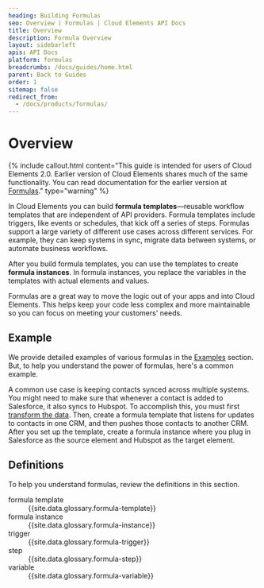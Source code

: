 ```yaml
---
heading: Building Formulas
seo: Overview | Formulas | Cloud Elements API Docs
title: Overview
description: Formula Overview
layout: sidebarleft
apis: API Docs
platform: formulas
breadcrumbs: /docs/guides/home.html
parent: Back to Guides
order: 1
sitemap: false
redirect_from:
  - /docs/products/formulas/
---
```


# Overview

{% include callout.html content="This guide is intended for users of Cloud Elements 2.0. Earlier version of Cloud Elements shares much of the same functionality. You can read documentation for the earlier version at <a href=../../guides/formulas/index.html>Formulas</a>." type="warning" %}

In Cloud Elements you can build **formula templates**&mdash;reusable workflow templates that are independent of API providers. Formula templates include triggers, like events or schedules, that kick off a series of steps. Formulas support a large variety of different use cases across different services.  For example, they can keep systems in sync, migrate data between systems, or automate business workflows.

After you build formula templates, you can use the templates to create **formula instances**. In formula instances, you replace the variables in the templates with actual elements and values.

Formulas are a great way to move the logic out of your apps and into Cloud Elements. This helps keep your code less complex and more maintainable so you can focus on meeting your customers' needs.

## Example

We provide detailed examples of various formulas in the [Examples](examples.html) section. But, to help you understand the power of formulas, here's a common example.

A common use case is keeping contacts synced across multiple systems. You might need to make sure that whenever a contact is added to Salesforce, it also syncs to Hubspot. To accomplish this, you must first [transform the data](/docs/guides/common-resources/index.html). Then, create a formula template that listens for updates to contacts in one CRM, and then pushes those contacts to another CRM. After you set up the template, create a formula instance where you plug in Salesforce as the source element and Hubspot as the target element.

## Definitions

To help you understand formulas, review the definitions in this section.

<dl>

<dt id="formula-template">formula template</dt>
<dd>{{site.data.glossary.formula-template}}</dd>

<dt id="formula-instance">formula instance</dt>
<dd>{{site.data.glossary.formula-instance}} </dd>

<dt id="formula-trigger">trigger</dt>
<dd>{{site.data.glossary.formula-trigger}} </dd>

<dt id="formula-step">step</dt>
<dd>{{site.data.glossary.formula-step}}</dd>

<dt id="formula-variable">variable</dt>
<dd>{{site.data.glossary.formula-variable}} </dd>

</dl>
